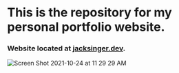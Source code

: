 # This is the repository for my personal portfolio website.
### Website located at [jacksinger.dev](https://jacksinger.dev).


![Screen Shot 2021-10-24 at 11 29 29 AM](https://user-images.githubusercontent.com/54961512/138607506-f2ec4caa-3a6a-4bce-8a6d-97e2a3773a36.png)
